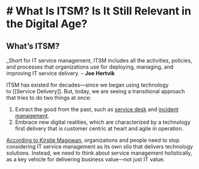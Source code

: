 # # What Is ITSM? Is It Still Relevant in the Digital Age?

## What’s ITSM?

_Short for IT service management, ITSM includes all the activities, policies, and processes that organizations use for deploying, managing, and improving IT service delivery. – **Joe Hertvik**

ITSM has existed for decades—since we began using technology to [[Service Delivery]]. But, today, we are seeing a transitional approach that tries to do two things at once:

1.  Extract the good from the past, such as [service desk](https://www.bmc.com/blogs/service-desk-best-practices/) and [incident management](https://www.bmc.com/blogs/incident-management/).
2.  Embrace new digital realities, which are characterized by a technology first delivery that is customer centric at heart and agile in operation.

[According to Kirstie Magowan](https://www.bmc.com/blogs/state-of-itsm/), organizations and people need to stop considering IT service management as its own silo that delivers technology solutions. Instead, we need to think about service management holistically, as a key vehicle for delivering business value—not just IT value.